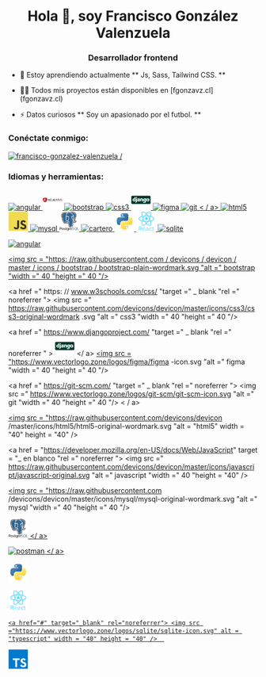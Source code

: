 <h1 align = "center"> Hola 👋, soy Francisco González Valenzuela </h1>
<h3 align = "center"> Desarrollador frontend </h3>

- 🌱 Estoy aprendiendo actualmente ** 
Js, Sass, Tailwind CSS. **

- 👨‍💻 Todos mis proyectos están disponibles en [fgonzavz.cl] (fgonzavz.cl)

- ⚡ Datos curiosos ** Soy un apasionado por el futbol. **

<h3 align = "left"> Conéctate conmigo: </h3>
<p align = "left">
<a href="https://linkedin.com/in/francisco-gonzalez-valenzuela/" target="blank"> <img align = "center" src = "https: // raw.githubusercontent.com/rahuldkjain/github-profile-readme-generator/master/src/images/icons/Social/linked-in-alt.svg "alt =" francisco-gonzalez-valenzuela / "height = "30" width = "40" /> </a>
</p>

<h3 align = "left"> Idiomas y herramientas: </h3>
<p align = "left"> <a href="https://angular.io" target="_blank" rel="noreferrer"> <img src = "https://angular.io/assets/images/logos /angular/angular.svg "alt =" angular "width =" 40 "height =" 40 "/> </a> <a href =" https://angular.io "target =" _ blank "rel =" noreferrer "> <img src =" https://raw.githubusercontent.com/devicons/devicon/master/icons/angularjs/angularjs-original-wordmark.svg "alt =" angularjs "width =" 40 "height =" 40 " /> </a> <a href="https://getbootstrap.com" target="_blank" rel="noreferrer"> <img src = "https: //raw.githubusercontent.com / devicons / devicon / master / icons / bootstrap / bootstrap-plain-wordmark.svg "alt =" bootstrap "width =" 40 "height =" 40 "/> </a> <a href =" https: // www.w3schools.com/css/ "target =" _ blank "rel =" noreferrer "> <img src =" https://raw.githubusercontent.com/devicons/devicon/master/icons/css3/css3-original-wordmark .svg "alt =" css3 "width =" 40 "height =" 40 "/> </a> <a href =" https://www.djangoproject.com/ "target =" _ blank "rel =" noreferrer " > <img src = "https://raw.githubusercontent.com/devicons/devicon/master/icons/django/django-original.svg" alt = "django" width = "40" height = "40" /> </ a> <a href="https://www.figma.com/" target="_blank" rel="noreferrer"> <img src = "https://www.vectorlogo.zone/logos/figma/figma -icon.svg "alt =" figma "width =" 40 "height =" 40 "/> </a> <a href =" https://git-scm.com/ "target =" _ blank "rel =" noreferrer "> <img src =" https://www.vectorlogo.zone/logos/git-scm/git-scm-icon.svg "alt =" git "width =" 40 "height =" 40 "/> < / a> <a href="https://www.w3.org/html/" target="_blank" rel="noreferrer"> <img src = "https://raw.githubusercontent.com/devicons/devicon /master/icons/html5/html5-original-wordmark.svg "alt = "html5" width = "40" height = "40" /> </a> <a href = "https://developer.mozilla.org/en-US/docs/Web/JavaScript" target = "_ en blanco "rel =" noreferrer "> <img src =" https://raw.githubusercontent.com/devicons/devicon/master/icons/javascript/javascript-original.svg "alt =" javascript "width =" 40 "height = "40" /> </a> <a href="https://www.mysql.com/" target="_blank" rel="noreferrer"> <img src = "https://raw.githubusercontent.com /devicons/devicon/master/icons/mysql/mysql-original-wordmark.svg "alt =" mysql "width =" 40 "height =" 40 "/> </a> <a href =" https: // www .postgresql.org "target =" _ blank "rel =" noreferrer "> <img src =" https://raw.githubusercontent.com/devicons/devicon/master/icons/postgresql/postgresql-original-wordmark.svg "alt = "postgresql" width = "40" height = "40" /> </a> <a href="https://postman.com" target="_blank" rel="noreferrer"> <img src = "https: //www.vectorlogo.zone/logos/getpostman/getpostman-icon.svg "alt =" cartero "width =" 40 "height =" 40 "/> </a> <a href =" https: // www. python.org "target =" _ blank "rel =" noreferrer "> <img src =" https://raw.githubusercontent.com/devicons/devicon/master/icons/python/python-original.svg "alt =" python "width =" 40 "height =" 40 "/> </a> <a href="https://reactjs.org/" target="_blank" rel="noreferrer"> <img src = "https://raw.githubusercontent.com/devicons/devicon/master/icons/react/react-original-wordmark.svg" alt = "react" width = "40" height = "40" /> </ a> <a href="https://www.sqlite.org/" target="_blank" rel="noreferrer"> <img src = "https://www.vectorlogo.zone/logos/sqlite/sqlite-icon.svg "alt =" sqlite "width =" 40 "height =" 40 "/> 
 
 
 
 
 
 <p align = "left"> 
  <a href="https://angular.io" target="_blank" rel="noreferrer"> <img src = "https://angular.io/assets/images/logos /angular/angular.svg "alt =" angular "width =" 40 "height =" 40 "/> </a> 
  
 <a href="https://getbootstrap.com" target="_blank" rel="noreferrer"> <img src = "https: //raw.githubusercontent.com / devicons / devicon / master / icons / bootstrap / bootstrap-plain-wordmark.svg "alt =" bootstrap "width =" 40 "height =" 40 "/> </a>
  
  <a href =" https: // www.w3schools.com/css/ "target =" _ blank "rel =" noreferrer "> <img src =" https://raw.githubusercontent.com/devicons/devicon/master/icons/css3/css3-original-wordmark .svg "alt =" css3 "width =" 40 "height =" 40 "/> </a> 
 
  <a href =" https://www.djangoproject.com/ "target =" _ blank "rel =" noreferrer " > <img src = "https://raw.githubusercontent.com/devicons/devicon/master/icons/django/django-original.svg" alt = "django" width = "40" height = "40" /> </ a> 
  <a href="https://www.figma.com/" target="_blank" rel="noreferrer"> <img src = "https://www.vectorlogo.zone/logos/figma/figma -icon.svg "alt =" figma "width =" 40 "height =" 40 "/> </a> 
  
  <a href =" https://git-scm.com/ "target =" _ blank "rel =" noreferrer "> <img src =" https://www.vectorlogo.zone/logos/git-scm/git-scm-icon.svg "alt =" git "width =" 40 "height =" 40 "/> < / a> 
   
  <a href="https://www.w3.org/html/" target="_blank" rel="noreferrer"> <img src = "https://raw.githubusercontent.com/devicons/devicon /master/icons/html5/html5-original-wordmark.svg "alt = "html5" width = "40" height = "40" /> </a>
  
   <a href = "https://developer.mozilla.org/en-US/docs/Web/JavaScript" target = "_ en blanco "rel =" noreferrer "> <img src =" https://raw.githubusercontent.com/devicons/devicon/master/icons/javascript/javascript-original.svg "alt =" javascript "width =" 40 "height = "40" /> </a>
 
   <a href="https://www.mysql.com/" target="_blank" rel="noreferrer"> <img src = "https://raw.githubusercontent.com /devicons/devicon/master/icons/mysql/mysql-original-wordmark.svg "alt =" mysql "width =" 40 "height =" 40 "/> </a>
   
 
    
   <a href="https://www.postgresql.org" target="_blank" rel="noreferrer"> <img src = "https://raw.githubusercontent.com/devicons/devicon/master/icons/postgresql/postgresql-original-wordmark.svg" alt ="postgresql" width = "40" height = "40" /> </ a>

   
<a href="#" target="_blank" rel="noreferrer"> <img src = "https://www.vectorlogo.zone/logos/getpostman/getpostman-icon.svg" alt="postman" width = "40" height = "40" /> </ a>
   
  
 <a href="https://www.python.org" target="_blank" rel="noreferrer"> <img src = "https://raw.githubusercontent.com/devicons/devicon/master/icons/python/python-original.svg" alt = "python" width = "40" height = "40" /> 
   
   
    
   
   
   
  
   <a href="https://reactjs.org/" target="_blank" rel="noreferrer"> <img src = "https://raw.githubusercontent.com/devicons/devicon/master/icons/react/react-original-wordmark.svg" alt = "react" width = "40" height = "40" />
   
 
   
  
   
    <a href="#" target="_blank" rel="noreferrer"> <img src ="https://www.vectorlogo.zone/logos/sqlite/sqlite-icon.svg" alt = "typescript" width = "40" height = "40" />  
   
 <a href="#" target="_blank" rel="noreferrer"> <img src = "https://raw.githubusercontent.com/devicons/devicon/master/icons/typescript/typescript-original.svg" alt = "typescript" width = "40" height = "40" /> 

